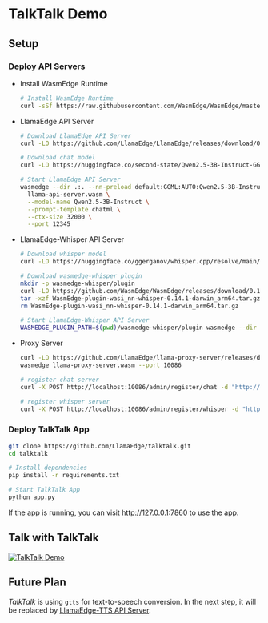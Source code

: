 # TalkTalk Demo

## Setup

### Deploy API Servers

- Install WasmEdge Runtime

  ```bash
  # Install WasmEdge Runtime
  curl -sSf https://raw.githubusercontent.com/WasmEdge/WasmEdge/master/utils/install_v2.sh | bash -s -- -v 0.14.1
  ```

- LlamaEdge API Server

  ```bash
  # Download LlamaEdge API Server
  curl -LO https://github.com/LlamaEdge/LlamaEdge/releases/download/0.14.15/llama-api-server.wasm

  # Download chat model
  curl -LO https://huggingface.co/second-state/Qwen2.5-3B-Instruct-GGUF/resolve/main/Qwen2.5-3B-Instruct-Q5_K_M.gguf

  # Start LlamaEdge API Server
  wasmedge --dir .:. --nn-preload default:GGML:AUTO:Qwen2.5-3B-Instruct-Q5_K_M.gguf \
    llama-api-server.wasm \
    --model-name Qwen2.5-3B-Instruct \
    --prompt-template chatml \
    --ctx-size 32000 \
    --port 12345
  ```

- LlamaEdge-Whisper API Server

  ```bash
  # Download whisper model
  curl -LO https://huggingface.co/ggerganov/whisper.cpp/resolve/main/ggml-medium.bin

  # Download wasmedge-whisper plugin
  mkdir -p wasmedge-whisper/plugin
  curl -LO https://github.com/WasmEdge/WasmEdge/releases/download/0.14.1/WasmEdge-plugin-wasi_nn-whisper-0.14.1-darwin_arm64.tar.gz
  tar -xzf WasmEdge-plugin-wasi_nn-whisper-0.14.1-darwin_arm64.tar.gz -C wasmedge-whisper/plugin
  rm WasmEdge-plugin-wasi_nn-whisper-0.14.1-darwin_arm64.tar.gz

  # Start LlamaEdge-Whisper API Server
  WASMEDGE_PLUGIN_PATH=$(pwd)/wasmedge-whisper/plugin wasmedge --dir .:. whisper-api-server.wasm -m ggml-medium.bin --port 12306
  ```

- Proxy Server

  ```bash
  curl -LO https://github.com/LlamaEdge/llama-proxy-server/releases/download/0.1.0/llama-proxy-server.wasm
  wasmedge llama-proxy-server.wasm --port 10086

  # register chat server
  curl -X POST http://localhost:10086/admin/register/chat -d "http://localhost:12345"

  # register whisper server
  curl -X POST http://localhost:10086/admin/register/whisper -d "http://localhost:12306"
  ```

### Deploy TalkTalk App

  ```bash
  git clone https://github.com/LlamaEdge/talktalk.git
  cd talktalk

  # Install dependencies
  pip install -r requirements.txt

  # Start TalkTalk App
  python app.py
  ```

  If the app is running, you can visit http://127.0.0.1:7860 to use the app.

## Talk with TalkTalk

  [![TalkTalk Demo](https://img.youtube.com/vi/NFpLShcT7NM/0.jpg)](https://youtu.be/NFpLShcT7NM)

## Future Plan

*TalkTalk* is using `gtts` for text-to-speech conversion. In the next step, it will be replaced by [LlamaEdge-TTS API Server](https://github.com/LlamaEdge/tts-api-server).
